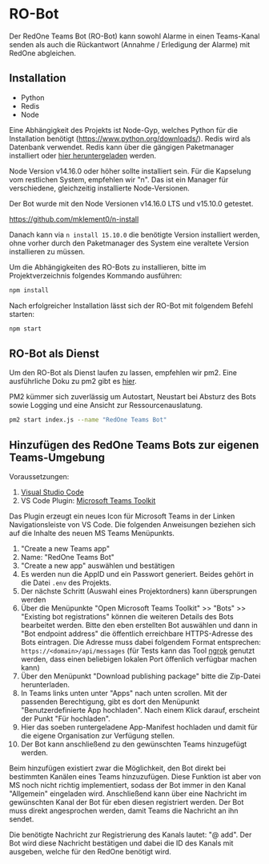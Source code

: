 # RO-Bot

Der RedOne Teams Bot (RO-Bot) kann sowohl Alarme in einen Teams-Kanal senden als auch die Rückantwort (Annahme / Erledigung der Alarme) mit RedOne abgleichen.

## Installation

- Python
- Redis
- Node

Eine Abhängigkeit des Projekts ist Node-Gyp, welches Python für die Installation benötigt (https://www.python.org/downloads/).
Redis wird als Datenbank verwendet. Redis kann über die gängigen Paketmanager installiert oder [hier heruntergeladen](https://redis.io/download) werden.

Node Version v14.16.0 oder höher sollte installiert sein.
Für die Kapselung vom restlichen System, empfehlen wir "n". Das ist ein Manager für verschiedene, gleichzeitig installierte Node-Versionen.

Der Bot wurde mit den Node Versionen v14.16.0 LTS und v15.10.0 getestet.

https://github.com/mklement0/n-install

Danach kann via `n install 15.10.0` die benötigte Version installiert werden, ohne vorher durch den Paketmanager des System eine veraltete Version installieren zu müssen.

Um die Abhängigkeiten des RO-Bots zu installieren, bitte im Projektverzeichnis folgendes Kommando ausführen:

```bash
npm install
```

Nach erfolgreicher Installation lässt sich der RO-Bot mit folgendem Befehl starten:

```bash
npm start
```

## RO-Bot als Dienst

Um den RO-Bot als Dienst laufen zu lassen, empfehlen wir pm2. Eine ausführliche Doku zu pm2 gibt es [hier](https://pm2.keymetrics.io/docs/usage/pm2-doc-single-page/).

PM2 kümmer sich zuverlässig um Autostart, Neustart bei Absturz des Bots sowie Logging und eine Ansicht zur Ressourcenauslatung.

```bash
pm2 start index.js --name "RedOne Teams Bot"
```

## Hinzufügen des RedOne Teams Bots zur eigenen Teams-Umgebung

Voraussetzungen:

1. [Visual Studio Code](https://code.visualstudio.com/Download)
2. VS Code Plugin: [Microsoft Teams Toolkit](https://marketplace.visualstudio.com/items?itemName=TeamsDevApp.ms-teams-vscode-extension)

Das Plugin erzeugt ein neues Icon für Microsoft Teams in der Linken Navigationsleiste von VS Code.
Die folgenden Anweisungen beziehen sich auf die Inhalte des neuen MS Teams Menüpunkts.

1. "Create a new Teams app"
2. Name: "RedOne Teams Bot"
3. "Create a new app" auswählen und bestätigen
4. Es werden nun die AppID und ein Passwort generiert. Beides gehört in die Datei `.env` des Projekts.
5. Der nächste Schritt (Auswahl eines Projektordners) kann übersprungen werden
6. Über die Menüpunkte "Open Microsoft Teams Toolkit" >> "Bots" >> "Existing bot registrations" können die weiteren Details des Bots bearbeitet werden. Bitte den eben erstellten Bot auswählen und dann in "Bot endpoint address" die öffentlich erreichbare HTTPS-Adresse des Bots eintragen. Die Adresse muss dabei folgendem Format entsprechen: `https://<domain>/api/messages`
   (für Tests kann das Tool [ngrok](https://ngrok.com/) genutzt werden, dass einen beliebigen lokalen Port öffenlich verfügbar machen kann)
7. Über den Menüpunkt "Download publishing package" bitte die Zip-Datei herunterladen.
8. In Teams links unten unter "Apps" nach unten scrollen. Mit der passenden Berechtigung, gibt es dort den Menüpunkt "Benutzerdefinierte App hochladen". Nach einem Klick darauf, erscheint der Punkt "Für <Organisation> hochladen".
9. Hier das soeben runtergeladene App-Manifest hochladen und damit für die eigene Organisation zur Verfügung stellen.
10. Der Bot kann anschließend zu den gewünschten Teams hinzugefügt werden.

Beim hinzufügen existiert zwar die Möglichkeit, den Bot direkt bei bestimmten Kanälen eines Teams hinzuzufügen. Diese Funktion ist aber von MS noch nicht richtig implementiert, sodass der Bot immer in den Kanal "Allgemein" eingeladen wird.
Anschließend kann über eine Nachricht im gewünschten Kanal der Bot für eben diesen registriert werden. Der Bot muss direkt angesprochen werden, damit Teams die Nachricht an ihn sendet.

Die benötigte Nachricht zur Registrierung des Kanals lautet: "@<Botname> add".
Der Bot wird diese Nachricht bestätigen und dabei die ID des Kanals mit ausgeben, welche für den RedOne benötigt wird.
